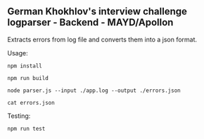 
## German Khokhlov's interview challenge logparser - Backend - MAYD/Apollon

Extracts errors from log file and converts them into a json format.

Usage:

```
npm install

npm run build

node parser.js --input ./app.log --output ./errors.json

cat errors.json
```

Testing:

```
npm run test
```